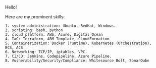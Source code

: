 Hello!

Here are my prominent skills:

	1. system administration: Ubuntu, RedHat, Windows.
	2. scripting: bash, python
	3. cloud platform: AWS, Azure, Digital Ocean
	4. IaC: Terraform, ARM Template, CLoudFormation
	5. Containerization: Docker (runtime), Kubernetes (Orchestration), ECS, ACS.
	6. Networking: TCP/IP, iptables, VPC.
	7. CI/CD: Jenkins, Codepipeline, Azure Pipeline.
	8. Vulnerability/Security/Compliance: Whitesource Bolt, SonarQube
	
